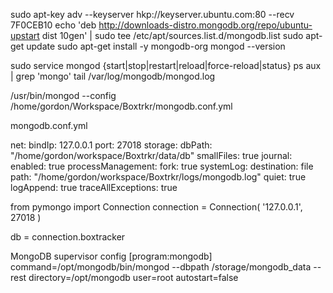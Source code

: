 sudo apt-key adv --keyserver hkp://keyserver.ubuntu.com:80 --recv 7F0CEB10
echo 'deb http://downloads-distro.mongodb.org/repo/ubuntu-upstart dist 10gen' | sudo tee /etc/apt/sources.list.d/mongodb.list
sudo apt-get update
sudo apt-get install -y mongodb-org
mongod --version

sudo service mongod {start|stop|restart|reload|force-reload|status}
ps aux | grep 'mongo'
tail /var/log/mongodb/mongod.log

/usr/bin/mongod --config /home/gordon/Workspace/Boxtrkr/mongodb.conf.yml

mongodb.conf.yml

net:
   bindIp: 127.0.0.1
   port: 27018
storage:
   dbPath: "/home/gordon/workspace/Boxtrkr/data/db"
   smallFiles: true
   journal:
      enabled: true
processManagement:
   fork: true
systemLog:
   destination: file
   path: "/home/gordon/workspace/Boxtrkr/logs/mongodb.log"
   quiet: true
   logAppend: true
   traceAllExceptions: true





from pymongo import Connection
connection = Connection(
    '127.0.0.1',
    27018
)

db = connection.boxtracker


MongoDB supervisor config
[program:mongodb]
command=/opt/mongodb/bin/mongod --dbpath /storage/mongodb_data --rest
directory=/opt/mongodb
user=root
autostart=false
